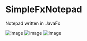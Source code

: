 # SimpleFxNotepad
Notepad written in JavaFx


![image](https://i.ibb.co/4RRrCzX/Screenshot-36.png)
![image](https://i.ibb.co/xJXD8ZM/Screenshot-37.png)
![image](https://i.ibb.co/d4XQ2mH/Screenshot-38.png)

